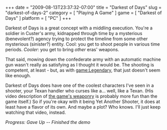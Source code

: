 +++
date = "2009-08-13T23:37:32-07:00"
title = "Darkest of Days"
slug = "darkest-of-days-2"
category = [ "Playing A Game" ]
game = [ "Darkest of Days" ]
platform = [ "PC" ]
+++

Darkest of Days is a great concept with a middling execution.  You're a soldier in Custer's army, kidnapped through time by a mysterious (benevolent?) agency trying to protect the timeline from some other mysterious (sinister?) entity.  Cool: you get to shoot people in various time periods.  <i>Cooler</i>: you get to bring <i>other</i> eras' weapons.

That said, mowing down the confederate army with an automatic machine gun wasn't really as satisfying as I thought it would be.  The shooting is competent, at least - but, as with <game:Legendary>, that just doesn't seem like enough.

Darkest of Days does have one of the coolest characters I've seen in a shooter, your Texan handler who curses like a... well, like a Texan.  (His video description of <a href="http://www.gametrailers.com/video/exclusive-firearms-darkest-of/53410">the game's weaponry</a> is probably more fun than the game itself.)  So if you're okay with it being Yet Another Shooter, it does at least have a flavor of its own.  And maybe a plot?  Who knows.  I'll just keep watching that video, instead.

<i>Progress: Gave Up -- Finished the demo</i>